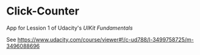 # Click-Counter

App for Lession 1 of Udacity's *UIKit Fundamentals*

See https://www.udacity.com/course/viewer#!/c-ud788/l-3499758725/m-3496088696
